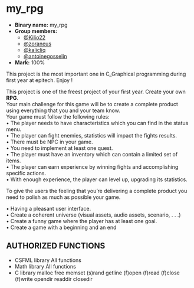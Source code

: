 # my_rpg
- **Binary name:** my_rpg
- **Group members:**  
  - [@Kilio22](https://github.com/Kilio22)
  - [@zoraneus](https://github.com/zoraneus)
  - [@kalicliq](https://github.com/Kalicliq)
  - [@antoinegosselin](https://github.com/antoinegosselin)
- **Mark:** 100%

This project is the most important one in C_Graphical programming during first year at epitech. Enjoy !      



This project is one of the freest project of your first year. Create your own **RPG**.  
Your main challenge for this game will be to create a complete product using everything that you and your
team know.  
Your game must follow the following rules:  
• The player needs to have characteristics which you can find in the status menu.  
• The player can fight enemies, statistics will impact the fights results.  
• There must be NPC in your game.  
• You need to implement at least one quest.  
• The player must have an inventory which can contain a limited set of items.  
• The player can earn experience by winning fights and accomplishing specific actions.  
• With enough experience, the player can level up, upgrading its statistics.    

To give the users the feeling that you’re delivering a complete product you need to polish as much as possible
your game.    

• Having a pleasant user interface.  
• Create a coherent universe (visual assets, audio assets, scenario, . . .)  
• Create a funny game where the player has at least one goal.  
• Create a game with a beginning and an end  

## AUTHORIZED FUNCTIONS

- CSFML library
    All functions
- Math library
    All functions
- C library
  malloc
  free
  memset
  (s)rand
  getline
  (f)open
  (f)read
  (f)close
  (f)write
  opendir
  readdir
  closedir

